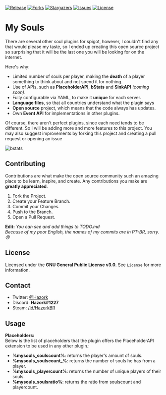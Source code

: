 [![Release][release-shield]][release-url] [![Forks][forks-shield]][forks-url] [![Stargazers][stars-shield]][stars-url] [![Issues][issues-shield]][issues-url] [![License][license-shield]][license-url] 

# My Souls

There are several other soul plugins for spigot, however, I couldn't find any that would please my taste, so I ended up creating this open source project so surprising that it will be the last one you will be looking for on the internet.

Here's why:

* Limited number of souls per player, making the **death** of a player something to think about and not spend it for nothing.
* Use of APIs, such as **PlaceholderAPI**, **bStats** and **SinkAPI** *(coming soon)*.
* Fully configurable via YAML, to make it **unique** for each server.
* **Language files**, so that all countries understand what the plugin says
* **Open source** project, which means that the code always has updates.
* Own **Event API** for implementations in other plugins.

Of course, there aren't perfect plugins, since each need tends to be different. So I will be adding more and more features to this project. You may also suggest improvements by forking this project and creating a pull request or opening an issue

![bstats]

## Contributing

Contributions are what make the open source community such an amazing place to be learn, inspire, and create. Any contributions you make are **greatly appreciated**.

1. Fork the Project.
2. Create your Feature Branch.
3. Commit your Changes.
4. Push to the Branch.
5. Open a Pull Request.


**Edit:**
*You can see and add things to TODO.md <br>
Because of my poor English, the names of my commits are in PT-BR, sorry. 😢*

## License
Licensed under the **GNU General Public License v3.0**. See `License` for more information.

## Contact
- Twitter: [@Hazork]([twitter-url])
- Discord: **Hazork#1227**
- Steam: [/id/HazorkBR]([steam-url])

## Usage

**Placeholders:** <br>
Below is the list of placeholders that the plugin offers the PlaceholderAPI extension to be used in any other plugin.:

 - **%mysouls_soulscount%**: returns the player's amount of souls.
 - **%mysouls_soulscount_<player>%**: returns the number of souls he has from a player.
 - **%mysouls_playercount%**: returns the number of unique players of their souls.
 - **%mysouls_soulsratio%**: returns the ratio from soulscount and playercount.

<!-- Links -->
<!-- Shields -->

[forks-shield]: https://img.shields.io/github/forks/Hazork/MySouls?style=flat-square
[forks-url]: hhttps://github.com/Hazork/MySouls/network/members
[stars-shield]: https://img.shields.io/github/stars/Hazork/MySouls?style=flat-square
[stars-url]: https://github.com/Hazork/MySouls/stargazers
[issues-shield]: https://img.shields.io/github/issues/Hazork/MySouls?style=flat-square
[issues-url]: https://github.com/Hazork/MySouls/issues
[license-shield]: https://img.shields.io/github/license/Hazork/MySouls?style=flat-square
[license-url]: https://github.com/Hazork/MySouls/blob/main/LICENSE
[release-shield]: https://img.shields.io/github/v/release/hazork/mysouls?style=flat-square
[release-url]: https://github.com/Hazork/MySouls/releases

<!-- Urls -->

[bstats]: https://bstats.org/signatures/bukkit/MySouls.svg
[twitter-url]: https://twitter.com/Hazork_
[steam-url]: https://steamcommunity.com/profiles/76561198850668121

